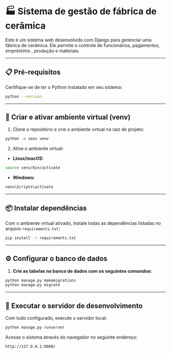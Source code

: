 # 🏭 Sistema de gestão de fábrica de cerâmica

Este é um sistema web desenvolvido com Django para gerenciar uma fábrica de cerâmica. Ele permite o controle de funcionários, pagamentos, empréstimo , produção e materiais.

---

## 📋 Pré-requisitos

Certifique-se de ter o Python instalado em seu sistema:

```bash
python --version
```
---
## 🧪 Criar e ativar ambiente virtual (venv)

1. Clone o repositório e crie o ambiente virtual na raiz do projeto:

```bash
python -m venv venv
```

2. Ative o ambiente virtual:

- **Linux/macOS:**
```bash
source venv/bin/activate
```

- **Windows:**
```bash
venv\Scripts\activate
```

---

## 📦 Instalar dependências

Com o ambiente virtual ativado, instale todas as dependências listadas no arquivo `requirements.txt`:

```bash
pip install -r requirements.txt
```

---

## ⚙️ Configurar o banco de dados

1. **Crie as tabelas no banco de dados com os seguintes comandos:**

```bash
python manage.py makemigrations
python manage.py migrate
```

---

## 🚀 Executar o servidor de desenvolvimento

Com tudo configurado, execute o servidor local:

```bash
python manage.py runserver
```

Acesse o sistema através do navegador no seguinte endereço:

```
http://127.0.0.1:8000/
```
